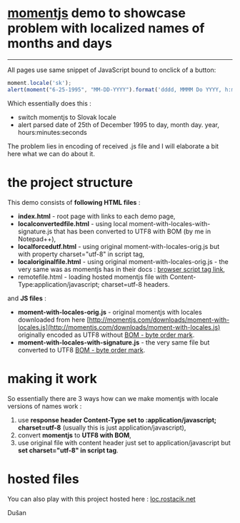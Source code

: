 # [momentjs](http://momentjs.com/ "momentjs") demo to showcase problem with localized names of months and days #

----------

All pages use same snippet of JavaScript bound to onclick of a button:

```javascript
moment.locale('sk');
alert(moment("6-25-1995", "MM-DD-YYYY").format('dddd, MMMM Do YYYY, h:mm:ss'));
```

Which essentially does this :

- switch momentjs to Slovak locale
- alert parsed date of 25th of December 1995 to day, month day. year, hours:minutes:seconds

The problem lies in encoding of received .js file and I will elaborate a bit here what we can do about it.

# the project structure #

This demo consists of **following HTML files** :

- **index.html** - root page with links to each demo page,
- **localconvertedfile.html** - using local moment-with-locales-with-signature.js that has been converted to UTF8 with BOM (by me in Notepad++),
- **localforcedutf.html** - using original moment-with-locales-orig.js but with property charset="utf-8" in script tag,
- **localoriginalfile.html** - using original moment-with-locales-orig.js - the very same was as momentjs has in their docs : [browser script tag link](http://momentjs.com/docs/#/use-it/browser/),
- remotefile.html - loading hosted momentjs file with Content-Type:application/javascript; charset=utf-8 headers.

and **JS files** :

- **moment-with-locales-orig.js** - original momentjs with locales downloaded from here [http://momentjs.com/downloads/moment-with-locales.js](http://momentjs.com/downloads/moment-with-locales.js) originally encoded as UTF8 without [BOM - byte order mark](http://en.wikipedia.org/wiki/Byte_order_mark).
- **moment-with-locales-with-signature.js** - the very same file but converted to UTF8 [BOM - byte order mark](http://en.wikipedia.org/wiki/Byte_order_mark).

# making it work #
So essentially there are 3 ways how can we make momentjs with locale versions of names work :

1. use **response header Content-Type	set to :application/javascript; charset=utf-8** (usually this is just application/javascript),
2. convert **momentjs** to **UTF8 with BOM**,
3. use original file with content header just set to application/javascript but **set charset="utf-8" in script tag**.

# hosted files #
You can also play with this project hosted here : [loc.rostacik.net](http://loc.rostacik.net)

Dušan